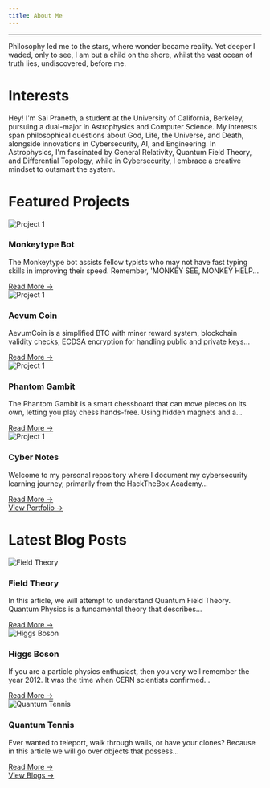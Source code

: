 ```yaml
---
title: About Me
---
```

---  
<div class="poem">
Philosophy led me to the stars,
where wonder became reality.
Yet deeper I waded, only to see, 
I am but a child on the shore,
whilst the vast ocean of truth lies,
undiscovered, before me.
</div>

# Interests
Hey! I'm Sai Praneth, a student at the University of California, Berkeley, pursuing a dual-major in Astrophysics and Computer Science. My interests span philosophical questions about God, Life, the Universe, and Death, alongside innovations in Cybersecurity, AI, and Engineering. In Astrophysics, I'm fascinated by General Relativity, Quantum Field Theory, and Differential Topology, while in Cybersecurity, I embrace a creative mindset to outsmart the system.

# Featured Projects
<div class="project-container">
    <div class="project">
        <div class="project-image">
            <img src="/static/blogs/quantumtennis.png" alt="Project 1">
            <div class="overlay"></div>
        </div>
        <div class="project-content">
            <h3 class="project-title">Monkeytype Bot</h3>
            <p class="project-description">The Monkeytype bot assists fellow typists who may not have fast typing skills in improving their speed. Remember, 'MONKEY SEE, MONKEY HELP...</p>
            <a href="/blogs/fieldtheory">Read More →</a>
        </div>
    </div>
    <div class="project">
        <div class="project-image">
            <img src="/static/blogs/quantumtennis.png" alt="Project 1">
            <div class="overlay"></div>
        </div>
        <div class="project-content">
            <h3 class="project-title">Aevum Coin</h3>
            <p class="project-description">AevumCoin is a simplified BTC with miner reward system, blockchain validity checks, ECDSA encryption for handling public and private keys...</p>
            <a href="/blogs/fieldtheory">Read More →</a>
        </div>
    </div>
    <div class="project">
        <div class="project-image">
            <img src="/static/blogs/quantumtennis.png" alt="Project 1">
            <div class="overlay"></div>
        </div>
        <div class="project-content">
            <h3 class="project-title">Phantom Gambit</h3>
            <p class="project-description">The Phantom Gambit is a smart chessboard that can move pieces on its own, letting you play chess hands-free. Using hidden magnets and a...</p>
            <a href="/blogs/fieldtheory">Read More →</a>
        </div>
    </div>
    <div class="project">
        <div class="project-image">
            <img src="/static/blogs/quantumtennis.png" alt="Project 1">
            <div class="overlay"></div>
        </div>
        <div class="project-content">
            <h3 class="project-title">Cyber Notes</h3>
            <p class="project-description">Welcome to my personal repository where I document my cybersecurity learning journey, primarily from the HackTheBox Academy...</p>
            <a href="/blogs/fieldtheory">Read More →</a>
        </div>
    </div>
</div>

<div class="view-button">
    <a href="/portfolio/">View Portfolio →</a>
</div>

# Latest Blog Posts
<div class="blog-container">
  <div class="blog">
    <div class="blog-image">
      <img src="/static/blogs/fieldtheory.png" alt="Field Theory">
      <div class="overlay"></div>
      <h3 class="blog-title">Field Theory</h3>
    </div>
    <div class="blog-body">
      <p class="blog-text">In this article, we will attempt to understand Quantum Field Theory. Quantum Physics is a fundamental theory that describes...</p>
      <a href="/blogs/fieldtheory">Read More →</a>
    </div>
  </div>
  <div class="blog">
    <div class="blog-image">
      <img src="/static/blogs/higgsboson.png" alt="Higgs Boson">
      <div class="overlay"></div>
      <h3 class="blog-title">Higgs Boson</h3>
    </div>
    <div class="blog-body">
      <p class="blog-text">If you are a particle physics enthusiast, then you very well remember the year 2012. It was the time when CERN scientists confirmed...</p>
      <a href="/blogs/higgsboson">Read More →</a>
    </div>
  </div>
  <div class="blog">
    <div class="blog-image">
      <img src="/static/blogs/quantumtennis.png" alt="Quantum Tennis">
      <div class="overlay"></div>
      <h3 class="blog-title">Quantum Tennis</h3>
    </div>
    <div class="blog-body">
      <p class="blog-text">Ever wanted to teleport, walk through walls, or have your clones? Because in this article we will go over objects that possess...</p>
      <a href="/blogs/quantumtennis">Read More →</a>
    </div>
  </div>
</div>

<div class="view-button">
    <a href="/blogs/blogs">View Blogs →</a>
</div>